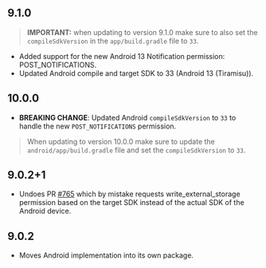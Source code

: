## 9.1.0

> **IMPORTANT:** when updating to version 9.1.0 make sure to also set the `compileSdkVersion` in the `app/build.gradle` file to `33`.

* Added support for the new Android 13 Notification permission: POST_NOTIFICATIONS.
* Updated Android compile and target SDK to 33 (Android 13 (Tiramisu)).

## 10.0.0

 * __BREAKING CHANGE__: Updated Android `compileSdkVersion` to `33` to handle the new `POST_NOTIFICATIONS` permission.
 > When updating to version 10.0.0 make sure to update the `android/app/build.gradle` file and set the `compileSdkVersion` to `33`.

## 9.0.2+1

* Undoes PR [#765](https://github.com/baseflow/flutter-permission-handler/pull/765) which by mistake requests write_external_storage permission based on the target SDK instead of the actual SDK of the Android device.

## 9.0.2

* Moves Android implementation into its own package.